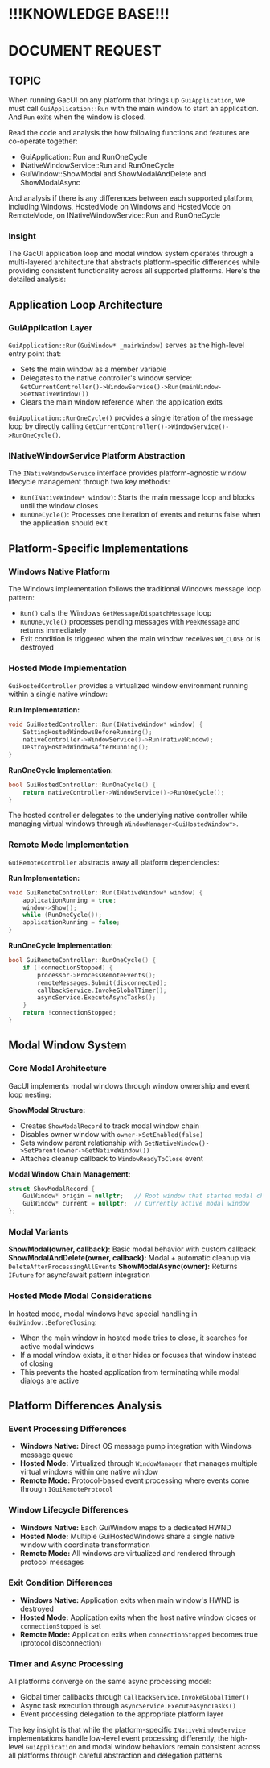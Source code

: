 ﻿# !!!KNOWLEDGE BASE!!!

# DOCUMENT REQUEST

## TOPIC

When running GacUI on any platform that brings up `GuiApplication`, we must call `GuiApplication::Run` with the main window to start an application. And `Run` exits when the window is closed.

Read the code and analysis the how following functions and features are co-operate together:
- GuiApplication::Run and RunOneCycle
- INativeWindowService::Run and RunOneCycle
- GuiWindow::ShowModal and ShowModalAndDelete and ShowModalAsync

And analysis if there is any differences between each supported platform, including Windows, HostedMode on Windows and HostedMode on RemoteMode, on INativeWindowService::Run and RunOneCycle

### Insight

The GacUI application loop and modal window system operates through a multi-layered architecture that abstracts platform-specific differences while providing consistent functionality across all supported platforms. Here's the detailed analysis:

## Application Loop Architecture

### GuiApplication Layer
`GuiApplication::Run(GuiWindow* _mainWindow)` serves as the high-level entry point that:
- Sets the main window as a member variable
- Delegates to the native controller's window service: `GetCurrentController()->WindowService()->Run(mainWindow->GetNativeWindow())`
- Clears the main window reference when the application exits

`GuiApplication::RunOneCycle()` provides a single iteration of the message loop by directly calling `GetCurrentController()->WindowService()->RunOneCycle()`.

### INativeWindowService Platform Abstraction
The `INativeWindowService` interface provides platform-agnostic window lifecycle management through two key methods:
- `Run(INativeWindow* window)`: Starts the main message loop and blocks until the window closes
- `RunOneCycle()`: Processes one iteration of events and returns false when the application should exit

## Platform-Specific Implementations

### Windows Native Platform
The Windows implementation follows the traditional Windows message loop pattern:
- `Run()` calls the Windows `GetMessage`/`DispatchMessage` loop
- `RunOneCycle()` processes pending messages with `PeekMessage` and returns immediately
- Exit condition is triggered when the main window receives `WM_CLOSE` or is destroyed

### Hosted Mode Implementation
`GuiHostedController` provides a virtualized window environment running within a single native window:

**Run Implementation:**
```cpp
void GuiHostedController::Run(INativeWindow* window) {
    SettingHostedWindowsBeforeRunning();
    nativeController->WindowService()->Run(nativeWindow);
    DestroyHostedWindowsAfterRunning();
}
```

**RunOneCycle Implementation:**
```cpp
bool GuiHostedController::RunOneCycle() {
    return nativeController->WindowService()->RunOneCycle();
}
```

The hosted controller delegates to the underlying native controller while managing virtual windows through `WindowManager<GuiHostedWindow*>`.

### Remote Mode Implementation  
`GuiRemoteController` abstracts away all platform dependencies:

**Run Implementation:**
```cpp
void GuiRemoteController::Run(INativeWindow* window) {
    applicationRunning = true;
    window->Show();
    while (RunOneCycle());
    applicationRunning = false;
}
```

**RunOneCycle Implementation:**
```cpp
bool GuiRemoteController::RunOneCycle() {
    if (!connectionStopped) {
        processor->ProcessRemoteEvents();
        remoteMessages.Submit(disconnected);
        callbackService.InvokeGlobalTimer();
        asyncService.ExecuteAsyncTasks();
    }
    return !connectionStopped;
}
```

## Modal Window System

### Core Modal Architecture
GacUI implements modal windows through window ownership and event loop nesting:

**ShowModal Structure:**
- Creates `ShowModalRecord` to track modal window chain
- Disables owner window with `owner->SetEnabled(false)`
- Sets window parent relationship with `GetNativeWindow()->SetParent(owner->GetNativeWindow())`
- Attaches cleanup callback to `WindowReadyToClose` event

**Modal Window Chain Management:**
```cpp
struct ShowModalRecord {
    GuiWindow* origin = nullptr;   // Root window that started modal chain
    GuiWindow* current = nullptr;  // Currently active modal window
};
```

### Modal Variants

**ShowModal(owner, callback):** Basic modal behavior with custom callback
**ShowModalAndDelete(owner, callback):** Modal + automatic cleanup via `DeleteAfterProcessingAllEvents`
**ShowModalAsync(owner):** Returns `IFuture` for async/await pattern integration

### Hosted Mode Modal Considerations
In hosted mode, modal windows have special handling in `GuiWindow::BeforeClosing`:
- When the main window in hosted mode tries to close, it searches for active modal windows
- If a modal window exists, it either hides or focuses that window instead of closing
- This prevents the hosted application from terminating while modal dialogs are active

## Platform Differences Analysis

### Event Processing Differences
- **Windows Native:** Direct OS message pump integration with Windows message queue
- **Hosted Mode:** Virtualized through `WindowManager` that manages multiple virtual windows within one native window
- **Remote Mode:** Protocol-based event processing where events come through `IGuiRemoteProtocol`

### Window Lifecycle Differences
- **Windows Native:** Each GuiWindow maps to a dedicated HWND
- **Hosted Mode:** Multiple GuiHostedWindows share a single native window with coordinate transformation
- **Remote Mode:** All windows are virtualized and rendered through protocol messages

### Exit Condition Differences
- **Windows Native:** Application exits when main window's HWND is destroyed
- **Hosted Mode:** Application exits when the host native window closes or `connectionStopped` is set
- **Remote Mode:** Application exits when `connectionStopped` becomes true (protocol disconnection)

### Timer and Async Processing
All platforms converge on the same async processing model:
- Global timer callbacks through `CallbackService.InvokeGlobalTimer()`
- Async task execution through `asyncService.ExecuteAsyncTasks()`
- Event processing delegation to the appropriate platform layer

The key insight is that while the platform-specific `INativeWindowService` implementations handle low-level event processing differently, the high-level `GuiApplication` and modal window behaviors remain consistent across all platforms through careful abstraction and delegation patterns